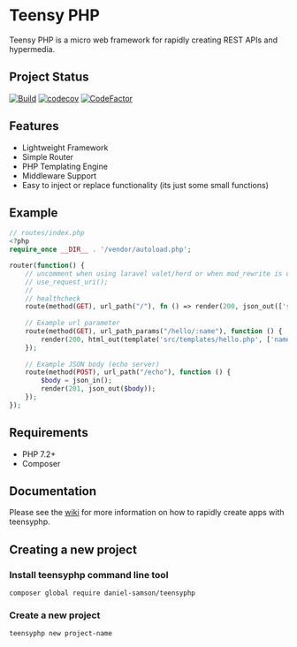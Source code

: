 # Teensy PHP

Teensy PHP is a micro web framework for rapidly creating REST APIs and hypermedia.

## Project Status
[![Build](https://github.com/daniel-samson/teensyphp/actions/workflows/php.yml/badge.svg)](https://github.com/daniel-samson/teensyphp/actions/workflows/php.yml)
[![codecov](https://codecov.io/gh/daniel-samson/teensyphp/branch/main/graph/badge.svg?token=oJv9JF2p1J)](https://codecov.io/gh/daniel-samson/teensyphp)
[![CodeFactor](https://www.codefactor.io/repository/github/daniel-samson/teensyphp/badge)](https://www.codefactor.io/repository/github/daniel-samson/teensyphp)


## Features
- Lightweight Framework
- Simple Router
- PHP Templating Engine
- Middleware Support
- Easy to inject or replace functionality (its just some small functions)


## Example
```php
// routes/index.php
<?php
require_once __DIR__ . '/vendor/autoload.php';

router(function() {
    // uncomment when using laravel valet/herd or when mod_rewrite is unavailable:
    // use_request_uri();
    //
    // healthcheck
    route(method(GET), url_path("/"), fn () => render(200, json_out(['status' => 'up'])));
    
    // Example url parameter
    route(method(GET), url_path_params("/hello/:name"), function () {
        render(200, html_out(template('src/templates/hello.php', ['name' => $_GET[':name']])));
    });
    
    // Example JSON body (echo server)
    route(method(POST), url_path("/echo"), function () {
        $body = json_in();
        render(201, json_out($body));
    });
});
```
## Requirements
- PHP 7.2+
- Composer

## Documentation
Please see the [wiki](https://github.com/daniel-samson/teensyphp/wiki) for more information on how to rapidly create apps with teensyphp.

## Creating a new project

### Install teensyphp command line tool
```shell
composer global require daniel-samson/teensyphp
```

### Create a new project

```shell
teensyphp new project-name
```
